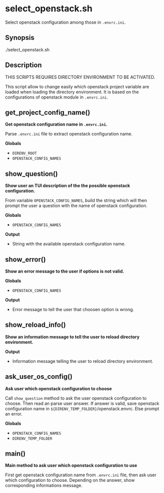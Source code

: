 # select_openstack.sh

Select openstack configuration among those in `.envrc.ini`.

## Synopsis


./select_openstack.sh

## Description


THIS SCRIPTS REQUIRES DIRECTORY ENVIRONMENT TO BE ACTIVATED.

This script allow to change easily which openstack project variable are
loaded when loading the directory environment. It is based on the
configurations of openstack module in `.envrc.ini`.



## get_project_config_name()

 **Get openstack configuration name in `.envrc.ini`.**
 
 Parse `.envrc.ini` file to extract openstack configuration name.

 **Globals**

 - `DIRENV_ROOT`
 - `OPENSTACK_CONFIG_NAMES`

## show_question()

 **Show user an TUI description of the the possible openstack configuration.**
 
 From variable `OPENSTACK_CONFIG_NAMES`, build the string which will then
 prompt the user a question with the name of openstack configuration.

 **Globals**

 - `OPENSTACK_CONFIG_NAMES`

 **Output**

 - String with the available openstack configuration name.

## show_error()

 **Show an error message to the user if options is not valid.**
 

 **Globals**

 - `OPENSTACK_CONFIG_NAMES`

 **Output**

 -    Error message to tell the user that choosen option is wrong.

## show_reload_info()

 **Show an information message to tell the user to reload directory environment.**
 


 **Output**

 - Information message telling the user to reload directory environment.

## ask_user_os_config()

 **Ask user which openstack configuration to choose**
 
 Call `show_question` method to ask the user openstack configuration to choose.
 Then read an parse user answer. If answer is valid, save openstack
 configuration name in `${DIRENV_TEMP_FOLDER}`/openstack.envrc. Else prompt an
 error.

 **Globals**

 - `OPENSTACK_CONFIG_NAMES`
 - `DIRENV_TEMP_FOLDER`

## main()

 **Main method to ask user which openstack configuration to use**
 
 First get openstack configuration name from `.envrc.ini` file, then ask user
 which configuration to choose. Depending on the answer, show corresponding
 informations message.
